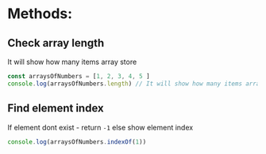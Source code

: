 # Methods: 

## Check array length
It will show how many items array store

```js
const arraysOfNumbers = [1, 2, 3, 4, 5 ]
console.log(arraysOfNumbers.length) // It will show how many items array store
```

## Find element index 
If element dont exist - return `-1` else show element index

```js
console.log(arraysOfNumbers.indexOf(1))
```

